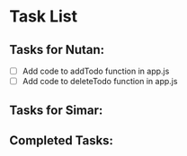 # Task List

## Tasks for Nutan:
- [ ] Add code to addTodo function in app.js
- [ ] Add code to deleteTodo function in app.js

## Tasks for Simar:

## Completed Tasks:

